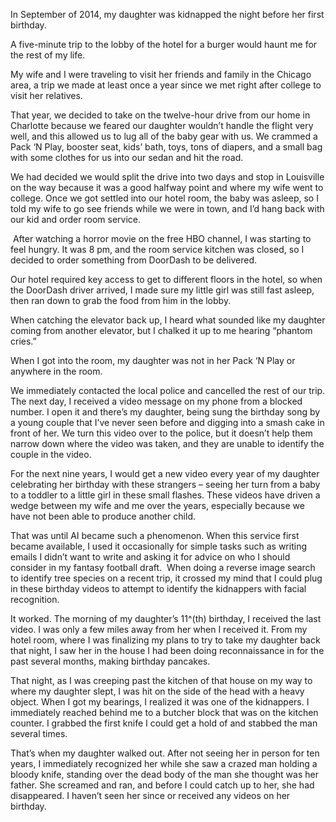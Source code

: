 In September of 2014, my daughter was kidnapped the night before her first birthday.

A five-minute trip to the lobby of the hotel for a burger would haunt me for the rest of my life.  
  
My wife and I were traveling to visit her friends and family in the Chicago area, a trip we made at least once a year since we met right after college to visit her relatives.  
  
That year, we decided to take on the twelve-hour drive from our home in Charlotte because we feared our daughter wouldn’t handle the flight very well, and this allowed us to lug all of the baby gear with us. We crammed a Pack ‘N Play, booster seat, kids’ bath, toys, tons of diapers, and a small bag with some clothes for us into our sedan and hit the road.

We had decided we would split the drive into two days and stop in Louisville on the way because it was a good halfway point and where my wife went to college. Once we got settled into our hotel room, the baby was asleep, so I told my wife to go see friends while we were in town, and I’d hang back with our kid and order room service.

 After watching a horror movie on the free HBO channel, I was starting to feel hungry. It was 8 pm, and the room service kitchen was closed, so I decided to order something from DoorDash to be delivered.  
  
Our hotel required key access to get to different floors in the hotel, so when the DoorDash driver arrived, I made sure my little girl was still fast asleep, then ran down to grab the food from him in the lobby.  
  
When catching the elevator back up, I heard what sounded like my daughter coming from another elevator, but I chalked it up to me hearing “phantom cries.”  
  
When I got into the room, my daughter was not in her Pack ‘N Play or anywhere in the room.  
  
We immediately contacted the local police and cancelled the rest of our trip. The next day, I received a video message on my phone from a blocked number. I open it and there’s my daughter, being sung the birthday song by a young couple that I’ve never seen before and digging into a smash cake in front of her. We turn this video over to the police, but it doesn’t help them narrow down where the video was taken, and they are unable to identify the couple in the video.  
  
For the next nine years, I would get a new video every year of my daughter celebrating her birthday with these strangers – seeing her turn from a baby to a toddler to a little girl in these small flashes. These videos have driven a wedge between my wife and me over the years, especially because we have not been able to produce another child.  
  
That was until AI became such a phenomenon. When this service first became available, I used it occasionally for simple tasks such as writing emails I didn’t want to write and asking it for advice on who I should consider in my fantasy football draft.  When doing a reverse image search to identify tree species on a recent trip, it crossed my mind that I could plug in these birthday videos to attempt to identify the kidnappers with facial recognition.  
  
It worked. The morning of my daughter’s 11^(th) birthday, I received the last video. I was only a few miles away from her when I received it. From my hotel room, where I was finalizing my plans to try to take my daughter back that night, I saw her in the house I had been doing reconnaissance in for the past several months, making birthday pancakes.  
  
That night, as I was creeping past the kitchen of that house on my way to where my daughter slept, I was hit on the side of the head with a heavy object. When I got my bearings, I realized it was one of the kidnappers. I immediately reached behind me to a butcher block that was on the kitchen counter. I grabbed the first knife I could get a hold of and stabbed the man several times.

  
That’s when my daughter walked out. After not seeing her in person for ten years, I immediately recognized her while she saw a crazed man holding a bloody knife, standing over the dead body of the man she thought was her father. She screamed and ran, and before I could catch up to her, she had disappeared. I haven’t seen her since or received any videos on her birthday.